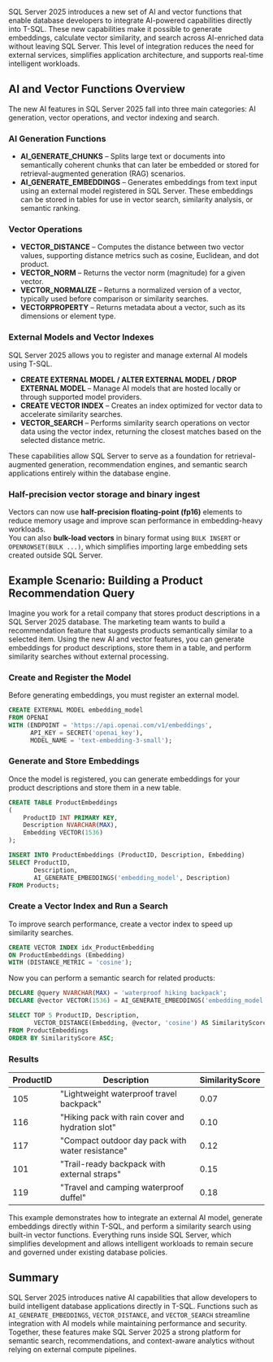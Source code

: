 SQL Server 2025 introduces a new set of AI and vector functions that enable database developers to integrate AI-powered capabilities directly into T-SQL. These new capabilities make it possible to generate embeddings, calculate vector similarity, and search across AI-enriched data without leaving SQL Server. This level of integration reduces the need for external services, simplifies application architecture, and supports real-time intelligent workloads.

## AI and Vector Functions Overview

The new AI features in SQL Server 2025 fall into three main categories: AI generation, vector operations, and vector indexing and search.

### AI Generation Functions

- **AI_GENERATE_CHUNKS** – Splits large text or documents into semantically coherent chunks that can later be embedded or stored for retrieval-augmented generation (RAG) scenarios.  
- **AI_GENERATE_EMBEDDINGS** – Generates embeddings from text input using an external model registered in SQL Server. These embeddings can be stored in tables for use in vector search, similarity analysis, or semantic ranking.

### Vector Operations

- **VECTOR_DISTANCE** – Computes the distance between two vector values, supporting distance metrics such as cosine, Euclidean, and dot product.  
- **VECTOR_NORM** – Returns the vector norm (magnitude) for a given vector.  
- **VECTOR_NORMALIZE** – Returns a normalized version of a vector, typically used before comparison or similarity searches.  
- **VECTORPROPERTY** – Returns metadata about a vector, such as its dimensions or element type.

### External Models and Vector Indexes

SQL Server 2025 allows you to register and manage external AI models using T-SQL.  
- **CREATE EXTERNAL MODEL / ALTER EXTERNAL MODEL / DROP EXTERNAL MODEL** – Manage AI models that are hosted locally or through supported model providers.  
- **CREATE VECTOR INDEX** – Creates an index optimized for vector data to accelerate similarity searches.  
- **VECTOR_SEARCH** – Performs similarity search operations on vector data using the vector index, returning the closest matches based on the selected distance metric.

These capabilities allow SQL Server to serve as a foundation for retrieval-augmented generation, recommendation engines, and semantic search applications entirely within the database engine.

### Half-precision vector storage and binary ingest

Vectors can now use **half-precision floating-point (fp16)** elements to reduce memory usage and improve scan performance in embedding-heavy workloads.  
You can also **bulk-load vectors** in binary format using `BULK INSERT` or `OPENROWSET(BULK ...)`, which simplifies importing large embedding sets created outside SQL Server.

## Example Scenario: Building a Product Recommendation Query

Imagine you work for a retail company that stores product descriptions in a SQL Server 2025 database. The marketing team wants to build a recommendation feature that suggests products semantically similar to a selected item. Using the new AI and vector features, you can generate embeddings for product descriptions, store them in a table, and perform similarity searches without external processing.

### Create and Register the Model

Before generating embeddings, you must register an external model.

```sql
CREATE EXTERNAL MODEL embedding_model
FROM OPENAI
WITH (ENDPOINT = 'https://api.openai.com/v1/embeddings',
      API_KEY = SECRET('openai_key'),
      MODEL_NAME = 'text-embedding-3-small');
```

### Generate and Store Embeddings

Once the model is registered, you can generate embeddings for your product descriptions and store them in a new table.

```sql
CREATE TABLE ProductEmbeddings
(
    ProductID INT PRIMARY KEY,
    Description NVARCHAR(MAX),
    Embedding VECTOR(1536)
);

INSERT INTO ProductEmbeddings (ProductID, Description, Embedding)
SELECT ProductID,
       Description,
       AI_GENERATE_EMBEDDINGS('embedding_model', Description)
FROM Products;
```

### Create a Vector Index and Run a Search

To improve search performance, create a vector index to speed up similarity searches.

```sql
CREATE VECTOR INDEX idx_ProductEmbedding
ON ProductEmbeddings (Embedding)
WITH (DISTANCE_METRIC = 'cosine');
```

Now you can perform a semantic search for related products:

```sql
DECLARE @query NVARCHAR(MAX) = 'waterproof hiking backpack';
DECLARE @vector VECTOR(1536) = AI_GENERATE_EMBEDDINGS('embedding_model', @query);

SELECT TOP 5 ProductID, Description,
       VECTOR_DISTANCE(Embedding, @vector, 'cosine') AS SimilarityScore
FROM ProductEmbeddings
ORDER BY SimilarityScore ASC;
```

### Results

| ProductID | Description | SimilarityScore |
|------------|--------------|----------------|
| 105 | "Lightweight waterproof travel backpack" | 0.07 |
| 116 | "Hiking pack with rain cover and hydration slot" | 0.10 |
| 117 | "Compact outdoor day pack with water resistance" | 0.12 |
| 101 | "Trail-ready backpack with external straps" | 0.15 |
| 119 | "Travel and camping waterproof duffel" | 0.18 |

This example demonstrates how to integrate an external AI model, generate embeddings directly within T-SQL, and perform a similarity search using built-in vector functions. Everything runs inside SQL Server, which simplifies development and allows intelligent workloads to remain secure and governed under existing database policies.

## Summary

SQL Server 2025 introduces native AI capabilities that allow developers to build intelligent database applications directly in T-SQL. Functions such as `AI_GENERATE_EMBEDDINGS`, `VECTOR_DISTANCE`, and `VECTOR_SEARCH` streamline integration with AI models while maintaining performance and security. Together, these features make SQL Server 2025 a strong platform for semantic search, recommendations, and context-aware analytics without relying on external compute pipelines.
